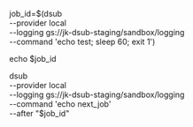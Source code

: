 job_id=$(dsub \
--provider local \
--logging gs://jk-dsub-staging/sandbox/logging \
--command 'echo test; sleep 60; exit 1')

echo $job_id

dsub \
--provider local \
--logging gs://jk-dsub-staging/sandbox/logging \
--command 'echo next_job' \
--after "$job_id"
